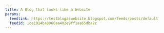 ```yaml
---
title: A Blog that looks like a Website
params:
  feedlink: https://testblogaswebsite.blogspot.com/feeds/posts/default?alt=rss
  feedid: 1ce1914ba8960aa402e9ff1aa65dba2c
---
```

